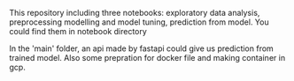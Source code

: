 This repository including three notebooks:
  exploratory data analysis, 
  preprocessing modelling and model tuning, 
  prediction from model. 
You could find them in notebook directory


In the 'main' folder, an api made by fastapi could give us prediction from trained model. Also some prepration for docker file and making container in gcp.



